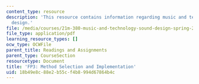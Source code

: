 ```yaml
---
content_type: resource
description: 'This resource contains information regarding music and technology: Sound
  design.'
file: /media/courses/21m-380-music-and-technology-sound-design-spring-2016/18b49e8c88e2b55cf4b8994d67864b4c_MIT21M_380S16_assn_fp3.pdf
file_type: application/pdf
learning_resource_types: []
ocw_type: OCWFile
parent_title: Readings and Assignments
parent_type: CourseSection
resourcetype: Document
title: 'FP3: Method Selection and Implementation'
uid: 18b49e8c-88e2-b55c-f4b8-994d67864b4c
---
```


